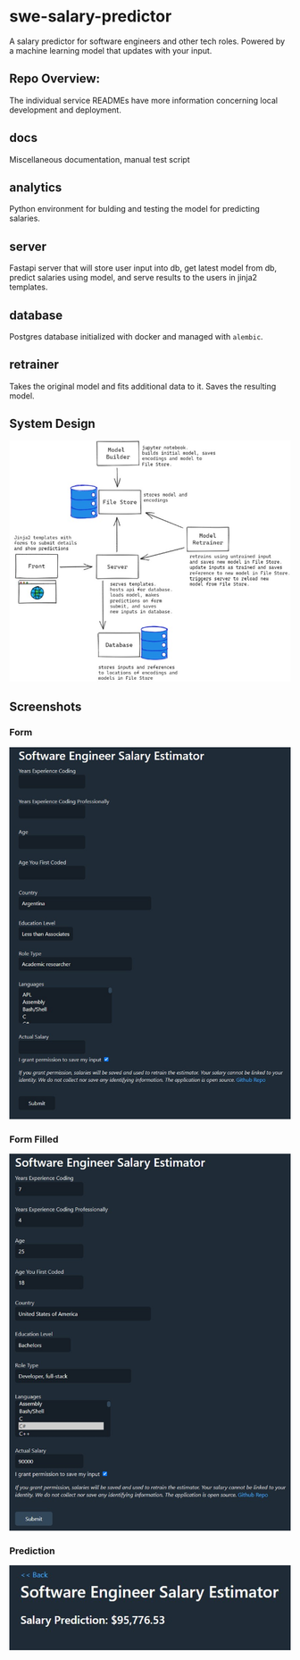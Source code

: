 # swe-salary-predictor
A salary predictor for software engineers and other tech roles. Powered by a machine learning model that updates with your input.

##  Repo Overview:
The individual service READMEs have more information concerning local development and deployment.

## docs
Miscellaneous documentation, manual test script

## analytics
Python environment for bulding and testing the model for predicting salaries.

## server
Fastapi server that will store user input into db, get latest model from db, predict salaries using model, and serve results to the users in jinja2 templates.

## database
Postgres database initialized with docker and managed with `alembic`.

## retrainer
Takes the original model and fits additional data to it. Saves the resulting model.

## System Design
![System Design](./docs/salary-predictor-design.jpg)


## Screenshots
### Form
![Form](./docs/screenshots/form.jpg)
### Form Filled
![Form Filled](./docs/screenshots/form-filled.jpg)
### Prediction
![Prediction](./docs/screenshots/prediction.jpg)